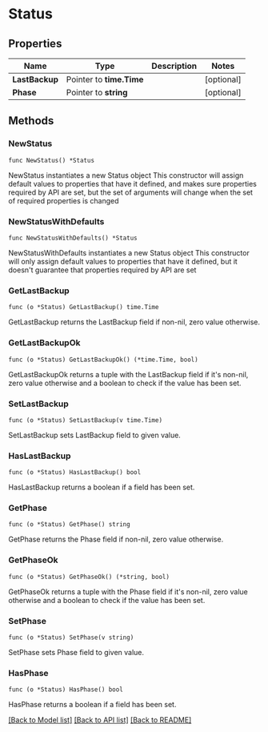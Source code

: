 # Status

## Properties

Name | Type | Description | Notes
------------ | ------------- | ------------- | -------------
**LastBackup** | Pointer to **time.Time** |  | [optional] 
**Phase** | Pointer to **string** |  | [optional] 

## Methods

### NewStatus

`func NewStatus() *Status`

NewStatus instantiates a new Status object
This constructor will assign default values to properties that have it defined,
and makes sure properties required by API are set, but the set of arguments
will change when the set of required properties is changed

### NewStatusWithDefaults

`func NewStatusWithDefaults() *Status`

NewStatusWithDefaults instantiates a new Status object
This constructor will only assign default values to properties that have it defined,
but it doesn't guarantee that properties required by API are set

### GetLastBackup

`func (o *Status) GetLastBackup() time.Time`

GetLastBackup returns the LastBackup field if non-nil, zero value otherwise.

### GetLastBackupOk

`func (o *Status) GetLastBackupOk() (*time.Time, bool)`

GetLastBackupOk returns a tuple with the LastBackup field if it's non-nil, zero value otherwise
and a boolean to check if the value has been set.

### SetLastBackup

`func (o *Status) SetLastBackup(v time.Time)`

SetLastBackup sets LastBackup field to given value.

### HasLastBackup

`func (o *Status) HasLastBackup() bool`

HasLastBackup returns a boolean if a field has been set.

### GetPhase

`func (o *Status) GetPhase() string`

GetPhase returns the Phase field if non-nil, zero value otherwise.

### GetPhaseOk

`func (o *Status) GetPhaseOk() (*string, bool)`

GetPhaseOk returns a tuple with the Phase field if it's non-nil, zero value otherwise
and a boolean to check if the value has been set.

### SetPhase

`func (o *Status) SetPhase(v string)`

SetPhase sets Phase field to given value.

### HasPhase

`func (o *Status) HasPhase() bool`

HasPhase returns a boolean if a field has been set.


[[Back to Model list]](../README.md#documentation-for-models) [[Back to API list]](../README.md#documentation-for-api-endpoints) [[Back to README]](../README.md)


